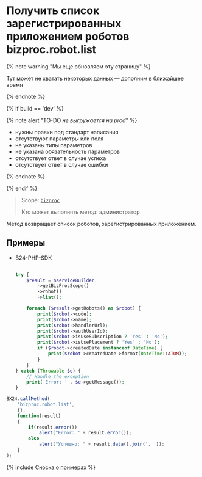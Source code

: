 # Получить список зарегистрированных приложением роботов bizproc.robot.list

{% note warning "Мы еще обновляем эту страницу" %}

Тут может не хватать некоторых данных — дополним в ближайшее время

{% endnote %}

{% if build == 'dev' %}

{% note alert "TO-DO _не выгружается на prod_" %}

- нужны правки под стандарт написания
- отсутствуют параметры или поля
- не указаны типы параметров
- не указана обязательность параметров
- отсутствует ответ в случае успеха
- отсутствует ответ в случае ошибки

{% endnote %}

{% endif %}

> Scope: [`bizproc`](../../scopes/permissions.md)
>
> Кто может выполнять метод: администратор

Метод возвращает список роботов, зарегистрированных приложением.

## Примеры


- B24-PHP-SDK

    ```php
        
    try {
        $result = $serviceBuilder
            ->getBizProcScope()
            ->robot()
            ->list();
    
        foreach ($result->getRobots() as $robot) {
            print($robot->code);
            print($robot->name);
            print($robot->handlerUrl);
            print($robot->authUserId);
            print($robot->isUseSubscription ? 'Yes' : 'No');
            print($robot->isUsePlacement ? 'Yes' : 'No');
            if ($robot->createdDate instanceof DateTime) {
                print($robot->createdDate->format(DateTime::ATOM));
            }
        }
    } catch (Throwable $e) {
        // Handle the exception
        print('Error: ' . $e->getMessage());
    }
    
    ```

```javascript
BX24.callMethod(
	'bizproc.robot.list',
	{},
	function(result)
	{
		if(result.error())
			alert("Error: " + result.error());
		else
			alert("Успешно: " + result.data().join(', '));
	}
);
```

{% include [Сноска о примерах](../../../_includes/examples.md) %}
